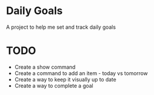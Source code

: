 # Daily Goals
A project to help me set and track daily goals


# TODO
- Create a show command
- Create a command to add an item - today vs tomorrow
- Create a way to keep it visually up to date
- Create a way to complete a goal
